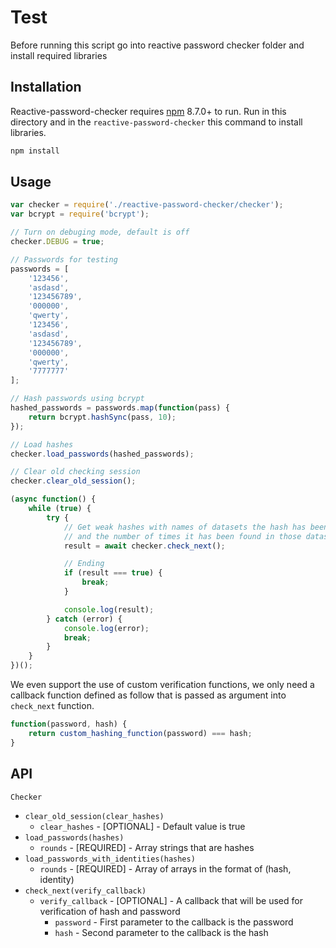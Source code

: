 # Test

Before running this script go into reactive password checker folder and install required libraries

## Installation

Reactive-password-checker requires [npm](https://www.npmjs.com/package/npm) 8.7.0+ to run. Run in this directory and in the `reactive-password-checker` this command to install libraries.

```bash
npm install
```

## Usage

```Javascript
var checker = require('./reactive-password-checker/checker');
var bcrypt = require('bcrypt');

// Turn on debuging mode, default is off
checker.DEBUG = true;

// Passwords for testing
passwords = [
    '123456',
    'asdasd',
    '123456789',
    '000000',
    'qwerty',
    '123456',
    'asdasd',
    '123456789',
    '000000',
    'qwerty',
    '7777777'
];

// Hash passwords using bcrypt
hashed_passwords = passwords.map(function(pass) {
    return bcrypt.hashSync(pass, 10);
});

// Load hashes
checker.load_passwords(hashed_passwords);

// Clear old checking session
checker.clear_old_session();

(async function() {
    while (true) {
        try {
            // Get weak hashes with names of datasets the hash has been found in
            // and the number of times it has been found in those datasets
            result = await checker.check_next();

            // Ending
            if (result === true) {
                break;
            }

            console.log(result);
        } catch (error) {
            console.log(error);
            break;
        }
    }
})();
```

We even support the use of custom verification functions, we only need a callback function defined as follow that is passed as argument into `check_next` function.

```Javascript
function(password, hash) {
	return custom_hashing_function(password) === hash;
}
```

## API

`Checker`
  * `clear_old_session(clear_hashes)`
    * `clear_hashes` - [OPTIONAL] - Default value is true
  * `load_passwords(hashes)`
    * `rounds` - [REQUIRED] - Array strings that are hashes
  * `load_passwords_with_identities(hashes)`
    * `rounds` - [REQUIRED] - Array of arrays in the format of (hash, identity)
  * `check_next(verify_callback)`
    * `verify_callback` - [OPTIONAL] - A callback that will be used for verification of hash and password
      * `password` - First parameter to the callback is the password
      * `hash` - Second parameter to the callback is the hash
